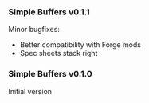 ### Simple Buffers v0.1.1

Minor bugfixes:
- Better compatibility with Forge mods
- Spec sheets stack right

### Simple Buffers v0.1.0

Initial version
